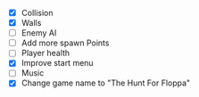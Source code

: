 - [X] Collision
- [x] Walls
- [ ] Enemy AI
- [ ] Add more spawn Points
- [ ] Player health
- [X] Improve start menu
- [ ] Music
- [X] Change game name to "The Hunt For Floppa"